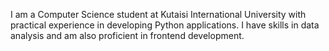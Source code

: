 I am a Computer Science student at Kutaisi International University with practical experience in developing Python applications. I have skills in data analysis and am also proficient in frontend development.
